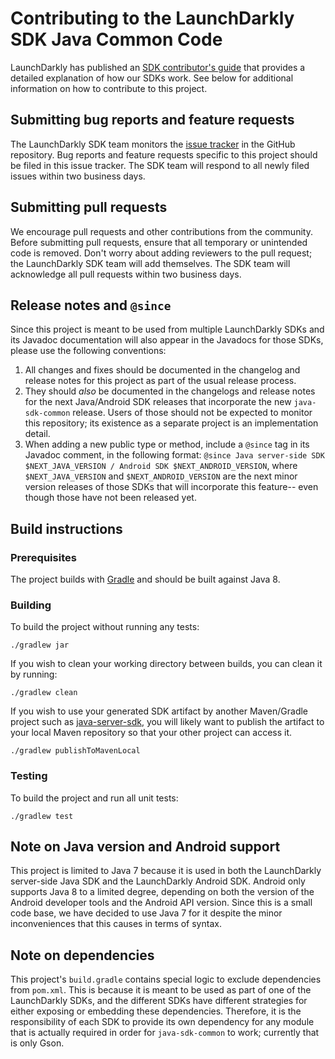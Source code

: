 # Contributing to the LaunchDarkly SDK Java Common Code
 
LaunchDarkly has published an [SDK contributor's guide](https://docs.launchdarkly.com/docs/sdk-contributors-guide) that provides a detailed explanation of how our SDKs work. See below for additional information on how to contribute to this project.
 
## Submitting bug reports and feature requests
 
The LaunchDarkly SDK team monitors the [issue tracker](https://github.com/launchdarkly/java-sdk-common/issues) in the GitHub repository. Bug reports and feature requests specific to this project should be filed in this issue tracker. The SDK team will respond to all newly filed issues within two business days.
 
## Submitting pull requests
 
We encourage pull requests and other contributions from the community. Before submitting pull requests, ensure that all temporary or unintended code is removed. Don't worry about adding reviewers to the pull request; the LaunchDarkly SDK team will add themselves. The SDK team will acknowledge all pull requests within two business days.
 
## Release notes and `@since`

Since this project is meant to be used from multiple LaunchDarkly SDKs and its Javadoc documentation will also appear in the Javadocs for those SDKs, please use the following conventions:

1. All changes and fixes should be documented in the changelog and release notes for this project as part of the usual release process.
2. They should _also_ be documented in the changelogs and release notes for the next Java/Android SDK releases that incorporate the new `java-sdk-common` release. Users of those should not be expected to monitor this repository; its existence as a separate project is an implementation detail.
3. When adding a new public type or method, include a `@since` tag in its Javadoc comment, in the following format: `@since Java server-side SDK $NEXT_JAVA_VERSION / Android SDK $NEXT_ANDROID_VERSION`, where `$NEXT_JAVA_VERSION` and `$NEXT_ANDROID_VERSION` are the next minor version releases of those SDKs that will incorporate this feature-- even though those have not been released yet.


## Build instructions
 
### Prerequisites
 
The project builds with [Gradle](https://gradle.org/) and should be built against Java 8.
 
### Building

To build the project without running any tests:
```
./gradlew jar
```

If you wish to clean your working directory between builds, you can clean it by running:
```
./gradlew clean
```

If you wish to use your generated SDK artifact by another Maven/Gradle project such as [java-server-sdk](https://github.com/launchdarkly/java-server-sdk), you will likely want to publish the artifact to your local Maven repository so that your other project can access it.
```
./gradlew publishToMavenLocal
```

### Testing
 
To build the project and run all unit tests:
```
./gradlew test
```

## Note on Java version and Android support

This project is limited to Java 7 because it is used in both the LaunchDarkly server-side Java SDK and the LaunchDarkly Android SDK. Android only supports Java 8 to a limited degree, depending on both the version of the Android developer tools and the Android API version. Since this is a small code base, we have decided to use Java 7 for it despite the minor inconveniences that this causes in terms of syntax.

## Note on dependencies

This project's `build.gradle` contains special logic to exclude dependencies from `pom.xml`. This is because it is meant to be used as part of one of the LaunchDarkly SDKs, and the different SDKs have different strategies for either exposing or embedding these dependencies. Therefore, it is the responsibility of each SDK to provide its own dependency for any module that is actually required in order for `java-sdk-common` to work; currently that is only Gson.
